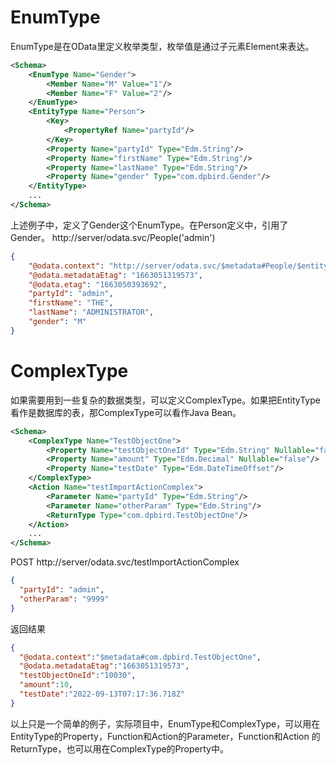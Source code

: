 # EnumType
EnumType是在OData里定义枚举类型，枚举值是通过子元素Element来表达。

```xml
<Schema>
    <EnumType Name="Gender">
        <Member Name="M" Value="1"/>
        <Member Name="F" Value="2"/>
    </EnumType>
    <EntityType Name="Person">
        <Key>
            <PropertyRef Name="partyId"/>
        </Key>
        <Property Name="partyId" Type="Edm.String"/>
        <Property Name="firstName" Type="Edm.String"/>
        <Property Name="lastName" Type="Edm.String"/>
        <Property Name="gender" Type="com.dpbird.Gender"/>
    </EntityType>
    ...
</Schema>
```
上述例子中，定义了Gender这个EnumType。在Person定义中，引用了Gender。
http://server/odata.svc/People('admin')
```json
{
    "@odata.context": "http://server/odata.svc/$metadata#People/$entity",
    "@odata.metadataEtag": "1663051319573",
    "@odata.etag": "1663050393692",
    "partyId": "admin",
    "firstName": "THE",
    "lastName": "ADMINISTRATOR",
    "gender": "M"
}
```

# ComplexType
如果需要用到一些复杂的数据类型，可以定义ComplexType。如果把EntityType看作是数据库的表，那ComplexType可以看作Java Bean。
```xml
<Schema>
    <ComplexType Name="TestObjectOne">
        <Property Name="testObjectOneId" Type="Edm.String" Nullable="false"/>
        <Property Name="amount" Type="Edm.Decimal" Nullable="false"/>
        <Property Name="testDate" Type="Edm.DateTimeOffset"/>
    </ComplexType>
    <Action Name="testImportActionComplex">
        <Parameter Name="partyId" Type="Edm.String"/>
        <Parameter Name="otherParam" Type="Edm.String"/>
        <ReturnType Type="com.dpbird.TestObjectOne"/>
    </Action>
    ...
</Schema>
```
POST http://server/odata.svc/testImportActionComplex
```json
{
  "partyId": "admin",
  "otherParam": "9999"
}
```
返回结果
```json
{
  "@odata.context":"$metadata#com.dpbird.TestObjectOne",
  "@odata.metadataEtag":"1663051319573",
  "testObjectOneId":"10030",
  "amount":10,
  "testDate":"2022-09-13T07:17:36.718Z"
}
```
以上只是一个简单的例子，实际项目中，EnumType和ComplexType，可以用在EntityType的Property，Function和Action的Parameter，Function和Action
的ReturnType，也可以用在ComplexType的Property中。